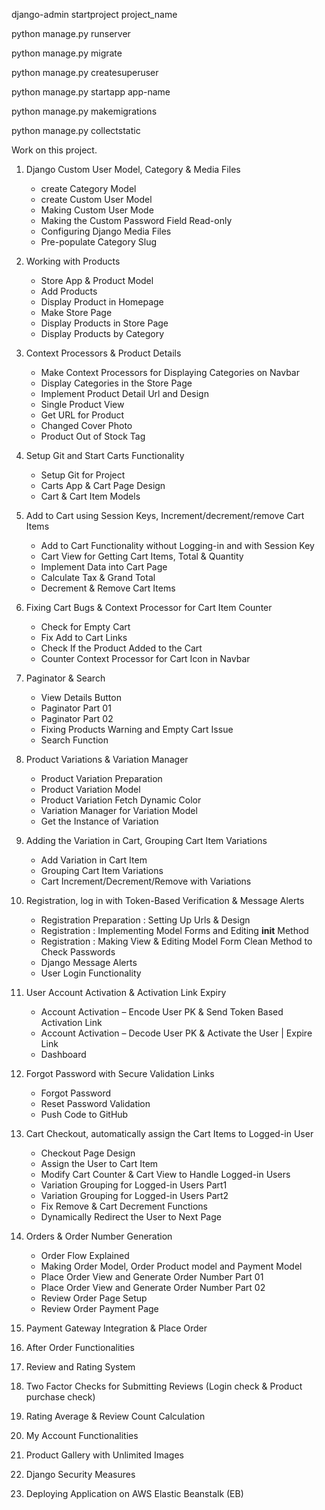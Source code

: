 django-admin startproject project_name

python manage.py runserver

python manage.py migrate

python manage.py createsuperuser

python manage.py startapp app-name

python manage.py makemigrations

python manage.py collectstatic

Work on this project.

1. Django Custom User Model, Category & Media Files 
	- create Category Model
	- create Custom User Model
	- Making Custom User Mode
	- Making the Custom Password Field Read-only
	- Configuring Django Media Files
	- Pre-populate Category Slug
	
2. Working with Products
	- Store App & Product Model
	- Add Products
	- Display Product in Homepage
	- Make Store Page
	- Display Products in Store Page
	- Display Products by Category

3. Context Processors & Product Details 
	- Make Context Processors for Displaying Categories on Navbar
	- Display Categories in the Store Page
	- Implement Product Detail Url and Design
	- Single Product View
	- Get URL for Product
	- Changed Cover Photo
	- Product Out of Stock Tag

4. Setup Git and Start Carts Functionality
	- Setup Git for Project
	- Carts App & Cart Page Design
	- Cart & Cart Item Models

6. Add to Cart using Session Keys, Increment/decrement/remove Cart Items
	- Add to Cart Functionality without Logging-in and with Session Key 
	- Cart View for Getting Cart Items, Total & Quantity
	- Implement Data into Cart Page
	- Calculate Tax & Grand Total
	- Decrement & Remove Cart Items
	
7. Fixing Cart Bugs & Context Processor for Cart Item Counter
	- Check for Empty Cart
	- Fix Add to Cart Links
	- Check If the Product Added to the Cart
	- Counter Context Processor for Cart Icon in Navbar
	
8. Paginator & Search
	- View Details Button
	- Paginator Part 01
	- Paginator Part 02
	- Fixing Products Warning and Empty Cart Issue
	- Search Function

9. Product Variations & Variation Manager
	- Product Variation Preparation
	- Product Variation Model
	- Product Variation Fetch Dynamic Color
	- Variation Manager for Variation Model
	- Get the Instance of Variation 

10. Adding the Variation in Cart, Grouping Cart Item Variations
	- Add Variation in Cart Item
	- Grouping Cart Item Variations
	- Cart Increment/Decrement/Remove with Variations
		
11. Registration, log in with Token-Based Verification & Message Alerts
	- Registration Preparation : Setting Up Urls & Design
	- Registration : Implementing Model Forms and Editing __init__ Method
	- Registration : Making View & Editing Model Form Clean Method to Check Passwords
	- Django Message Alerts
	- User Login Functionality

12. User Account Activation & Activation Link Expiry
	- Account Activation – Encode User PK & Send Token Based Activation Link
	- Account Activation – Decode User PK & Activate the User | Expire Link
	- Dashboard

13. Forgot Password with Secure Validation Links
	- Forgot Password
	- Reset Password Validation
	- Push Code to GitHub

14. Cart Checkout, automatically assign the Cart Items to Logged-in User
	- Checkout Page Design
	- Assign the User to Cart Item
	- Modify Cart Counter & Cart View to Handle Logged-in Users
	- Variation Grouping for Logged-in Users Part1
	- Variation Grouping for Logged-in Users Part2
	- Fix Remove & Cart Decrement Functions
	- Dynamically Redirect the User to Next Page	
	
15. Orders & Order Number Generation
	- Order Flow Explained
	- Making Order Model, Order Product model and Payment Model
	- Place Order View and Generate Order Number Part 01
	- Place Order View and Generate Order Number Part 02
	- Review Order Page Setup
	- Review Order Payment Page

16. Payment Gateway Integration & Place Order
		
	
17. After Order Functionalities
18. Review and Rating System
19. Two Factor Checks for Submitting Reviews (Login check & Product purchase check)
20. Rating Average & Review Count Calculation
21. My Account Functionalities
22. Product Gallery with Unlimited Images
23. Django Security Measures
24. Deploying Application on AWS Elastic Beanstalk (EB)

